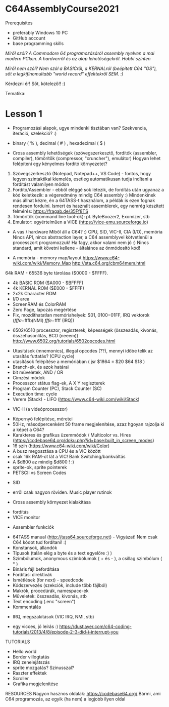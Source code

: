 # C64AssemblyCourse2021

Prerequisites
- preferably Windows 10 PC
- GitHub account
- base programming skills

*Miről szól? A Commodore 64 programozásáról assembly nyelven a mai modern PCken. A hardverről és az alap lehetőségekről. Hobbi szinten*

*Miről nem szól? Nem szól a BASICről, a KERNALról (beépített C64 "OS"), sőt a legkifinomultabb "world record" effektekről SEM. :)*

Kérdezni ér! Sőt, kötelező!! :) 

Tematika:

# Lesson 1
- Programozási alapok, ugye mindenki tisztában van? Szekvencia, iteráció, szelekció? :) 
- binary ( % ), decimal ( # ) , hexadecimal ( $ ) 

- Cross assembly lehetőségek (szövegszerkesztő, fordítók (assembler, compiler), tömörítők (compressor, "cruncher"), emulátor)
Hogyan lehet felépíteni egy kényelmes fordító környezetet?
1. Szövegszerkesztő (Notepad, Notepad++, VS Code) - fontos, hogy legyen szintaktikai kiemelés, esetleg automatikusan tudja indítani a fordítást valamilyen módon
2. Fordító/Assembler - ebből eléggé sok létezik, de fordítás után ugyanaz a kód keletkezik: a végeredmény mindig C64 assembly :) Mindenkinek más állhat kézre, én a 64TASS-t használom, a példák is ezen fognak rendesen fordulni. Ismert és használt assemblerek, egy nemrég készített felmérés: https://fragab.de/35Ff8TS
3. Tömörítők (command line tool-ok): pl. ByteBoozer2, Exomizer, stb
4. Emulator: egyértelműen a VICE (https://vice-emu.sourceforge.io)

- A vas /  hardware
Miből áll a C64? :)
CPU, SID, VIC-II, CIA (I/O), memória
Nincs API, nincs abstraction layer, a C64 assemblyvel kötvetlenül a processzort programozzuk! Ha fagy, akkor valami nem jó :) 
Nincs standard, amit követni kellene - általános az önmódosító kód!

- A memória - memory map/layout
https://www.c64-wiki.com/wiki/Memory_Map
http://sta.c64.org/cbm64mem.html 

64k RAM - 65536 byte tárolása ($0000 - $FFFF). 
+ 4k BASIC ROM ($A000 - $BFFFF)
+ 4k KERNAL ROM ($E000 - $FFFF)
+ 2x2k Character ROM
+ I/O area
+ ScreenRAM és ColorRAM
+ Zero Page, lapozás megértése
+ Fix, mozdíthatatlan memóriahelyek: $01, $0100-$01FF, IRQ vektorok ($fffa-$fffb(NMI) $fffe-$ffff (IRQ))

- 6502/6510 processzor, regiszterek, képességek (összeadás, kivonás, összehasonlítás, BCD (neeem))
http://www.6502.org/tutorials/6502opcodes.html
+ Utasítások (mnemonics), illegal opcodes (??), mennyi időbe telik az utasítás futtatás? (CPU cycle)
+ utasítások felépítése a memóriában ( jsr $1864 = $20 $64 $18 )
+ Branch-ek, és azok határai
+ bit műveletek, AND / OR
+ Címzési módok
+ Processzor státus flag-ek, A X Y regiszterek
+ Program Counter (PC), Stack Counter (SC)
+ Execution time: cycle
+ Verem (Stack) - LIFO (https://www.c64-wiki.com/wiki/Stack)

- VIC-II (a videóprocesszor)
+ Képernyő felépítése, méretei
+ 50Hz, másodpercenként 50 frame megjelenítése, azaz hgoyan rajzolja ki a képet a C64?
+ Karakteres és grafikus üzemmódok / Multicolor vs. Hires (https://codebase64.org/doku.php?id=base:built_in_screen_modes)
+ 16 szín (https://www.c64-wiki.com/wiki/Color)
+ A busz megosztása a CPU és a VIC között
+ csak 16k RAM-ot lát a VIC! Bank Switching/bankváltás
+ A $d800 az mindig $d800 ! :) 
+ sprite-ok, sprite pointerek
+ PETSCII vs Screen Codes

- SID
+ erről csak nagyon röviden. Music player rutinok

- Cross assembly környezet kialakítása
+ fordítás
+ VICE monitor

- Assembler funkciók
+ 64TASS manual (http://tass64.sourceforge.net) - Vigyázat! Nem csak C64 kódot tud fordítani! :) 
+ Konstansok, állandók
+ Típusok (talán elég a byte és a text egyelőre :) )
+ Szimbólumok, anonymous szimbólumok ( + és - ), a csillag szimbólum ( * )
+ Bináris fájl befordítása
+ Fordítási direktívák
+ Ismétlések (for next) - speedcode
+ Kódszervezés (szekciók, include több fájlból)
+ Makrók, procedúrák, namespace-ek
+ Műveletek: összeadás, kivonás, stb
+ Text encoding (.enc "screen")
+ Kommentálás

- IRQ, megszakítások (VIC IRQ, NMI, stb)
+ egy vicces, jó leírás :) https://dustlayer.com/c64-coding-tutorials/2013/4/8/episode-2-3-did-i-interrupt-you

TUTORIALS
+ Hello world
+ Border villogtatás
+ IRQ zenelejátszás
+ sprite mozgatás? Szinusszal?
+ Raszter effektek
+ Scroller
+ Grafika megjelenítése

RESOURCES
Nagyon hasznos oldalak:
https://codebase64.org/ Bármi, ami C64 programozás, az egyik (ha nem) a legjobb ilyen oldal

